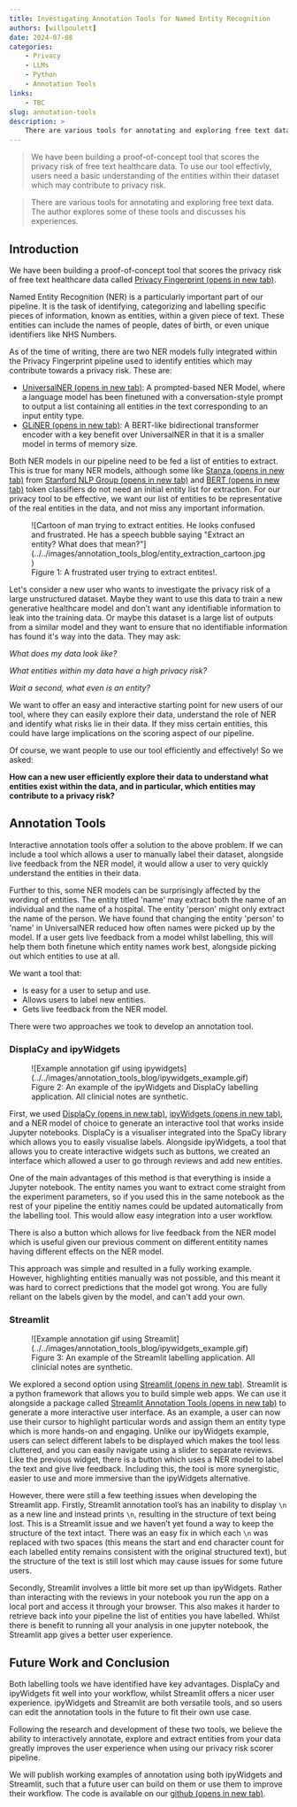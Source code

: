 ```yaml
---
title: Investigating Annotation Tools for Named Entity Recognition
authors: [willpoulett]
date: 2024-07-08
categories: 
    - Privacy
    - LLMs
    - Python
    - Annotation Tools
links:
    - TBC
slug: annotation-tools
description: >
    There are various tools for annotating and exploring free text data for Named Entity Recognition. The author explores some of these tools and discusses his experiences. 
---
```


> We have been building a proof-of-concept tool that scores the privacy risk of free text healthcare data. To use our tool effectivly, users need a basic understanding of the entities within their dataset which may contribute to privacy risk. 

> There are various tools for annotating and exploring free text data. The author explores some of these tools and discusses his experiences. 

<!-- more -->

## Introduction

We have been building a proof-of-concept tool that scores the privacy risk of free text healthcare data called [Privacy Fingerprint (opens in new tab)](https://nhsengland.github.io/datascience/our_work/ds255_privacyfp/).

Named Entity Recognition (NER) is a particularly important part of our pipeline. It is the task of identifying, categorizing and labelling specific pieces of information, known as entities, within a given piece of text. These entities can include the names of people, dates of birth, or even unique identifiers like NHS Numbers.

As of the time of writing, there are two NER models fully integrated within the Privacy Fingerprint pipeline used to identify entities which may contribute towards a privacy risk. These are:

- [UniversalNER (opens in new tab)](https://universal-ner.github.io/): A prompted-based NER Model, where a language model has been finetuned with a conversation-style prompt to output a list containing all entities in the text corresponding to an input entity type.
- [GLiNER (opens in new tab)](https://github.com/urchade/GLiNER): A BERT-like bidirectional transformer encoder with a key benefit over UniversalNER in that it is a smaller model in terms of memory size.

Both NER models in our pipeline need to be fed a list of entities to extract. This is true for many NER models, although some like [Stanza (opens in new tab)](https://stanfordnlp.github.io/stanza/) from [Stanford NLP Group (opens in new tab)](https://stanfordnlp.github.io/) and [BERT (opens in new tab)](https://huggingface.co/docs/transformers/tasks/token_classification) token classifiers do not need an initial entity list for extraction. For our privacy tool to be effective, we want our list of entities to be representative of the real entities in the data, and not miss any important information.

<figure class="inline end" markdown>
![Cartoon of man trying to extract entities. He looks confused and frustrated. He has a speech bubble saying "Extract an entity? What does that mean?"](../../images/annotation_tools_blog/entity_extraction_cartoon.jpg)
<figcaption>Figure 1: A frustrated user trying to extract entites!. </figcaption>
</figure>

Let's consider a new user who wants to investigate the privacy risk of a large unstructured dataset. Maybe they want to use this data to train a new generative healthcare model and don’t want any identifiable information to leak into the training data. Or maybe this dataset is a large list of outputs from a similar model and they want to ensure that no identifiable information has found it's way into the data. They may ask:

_What does my data look like?_

_What entities within my data have a high privacy risk?_

_Wait a second, what even is an entity?_

We want to offer an easy and interactive starting point for new users of our tool, where they can easily explore their data, understand the role of NER and identify what risks lie in their data. If they miss certain entities, this could have large implications on the scoring aspect of our pipeline.

Of course, we want people to use our tool efficiently and effectively! So we asked:

**How can a new user efficiently explore their data to understand what entities exist within the data, and in particular, which entities may contribute to a privacy risk?**

## Annotation Tools

Interactive annotation tools offer a solution to the above problem. If we can include a tool which allows a user to manually label their dataset, alongside live feedback from the NER model, it would allow a user to very quickly understand the entities in their data.

Further to this, some NER models can be surprisingly affected by the wording of entities. The entity titled 'name' may extract both the name of an individual and the name of a hospital. The entity 'person' might only extract the name of the person. We have found that changing the entity 'person' to 'name' in UniversalNER reduced how often names were picked up by the model. If a user gets live feedback from a model whilst labelling, this will help them both finetune which entity names work best, alongside picking out which entities to use at all.

We want a tool that:

- Is easy for a user to setup and use.
- Allows users to label new entities.
- Gets live feedback from the NER model.

There were two approaches we took to develop an annotation tool.

### DisplaCy and ipyWidgets

<figure markdown>
![Example annotation gif using ipywidgets](../../images/annotation_tools_blog/ipywidgets_example.gif)
<figcaption>Figure 2: An example of the ipyWidgets and DisplaCy labelling application. All clinicial notes are synthetic. </figcaption>
</figure>

First, we used [DisplaCy (opens in new tab)](https://spacy.io/usage/visualizers/), [ipyWidgets (opens in new tab)](https://github.com/jupyter-widgets/ipywidgets/blob/main/docs/source/examples/Index.ipynb), and a NER model of choice to generate an interactive tool that works inside Jupyter notebooks. DisplaCy is a visualiser integrated into the SpaCy library which allows you to easily visualise labels. Alongside ipyWidgets, a tool that allows you to create interactive widgets such as buttons, we created an interface which allowed a user to go through reviews and add new entities.

One of the main advantages of this method is that everything is inside a Jupyter notebook. The entity names you want to extract come straight from the experiment parameters, so if you used this in the same notebook as the rest of your pipeline the entitiy names could be updated automatically from the labelling tool. This would allow easy integration into a user workflow.

There is also a button which allows for live feedback from the NER model which is useful given our previous comment on different entitity names having different effects on the NER model.

This approach was simple and resulted in a fully working example. However, highlighting entities manually was not possible, and this meant it was hard to correct predictions that the model got wrong. You are fully reliant on the labels given by the model, and can't add your own.

### Streamlit

<figure markdown>
![Example annotation gif using Streamlit](../../images/annotation_tools_blog/ipywidgets_example.gif)
<figcaption>Figure 3: An example of the Streamlit labelling application. All clinicial notes are synthetic. </figcaption>
</figure>

We explored a second option using [Streamlit (opens in new tab)](https://streamlit.io/). Streamlit is a python framework that allows you to build simple web apps. We can use it alongside a package called [Streamlit Annotation Tools (opens in new tab)](https://github.com/rmarquet21/streamlit-annotation-tools) to generate a more interactive user interface. As an example, a user can now use their cursor to highlight particular words and assign them an entity type which is more hands-on and engaging. Unlike our ipyWidgets example, users can select different labels to be displayed which makes the tool less cluttered, and you can easily navigate using a slider to separate reviews. Like the previous widget, there is a button which uses a NER model to label the text and give live feedback. Including this, the tool is more synergistic, easier to use and more immersive than the ipyWidgets alternative.

However, there were still a few teething issues when developing the Streamlit app. Firstly, Streamlit annotation tool’s has an inability to display `\n` as a new line and instead prints `\n`, resulting in the structure of text being lost. This is a Streamlit issue and we haven’t yet found a way to keep the structure of the text intact. There was an easy fix in which each `\n` was replaced with two spaces (this means the start and end character count for each labelled entity remains consistent with the original structured text), but the structure of the text is still lost which may cause issues for some future users.

Secondly, Streamlit involves a little bit more set up than ipyWidgets. Rather than interacting with the reviews in your notebook you run the app on a local port and access it through your browser. This also makes it harder to retrieve back into your pipeline the list of entities you have labelled. Whilst there is benefit to running all your analysis in one jupyter notebook, the Streamlit app gives a better user experience.

## Future Work and Conclusion

Both labelling tools we have identified have key advantages. DisplaCy and ipyWidgets fit well into your workflow, whilst Streamlit offers a nicer user experience. ipyWidgets and Streamlit are both versatile tools, and so users can edit the annotation tools in the future to fit their own use case.

Following the research and development of these two tools, we believe the ability to interactively annotate, explore and extract entities from your data greatly improves the user experience when using our privacy risk scorer pipeline.

We will publish working examples of annotation using both ipyWidgets and Streamlit, such that a future user can build on them or use them to improve their workflow. The code is available on our [github (opens in new tab)](https://github.com/nhsengland/privfp-experiments).
